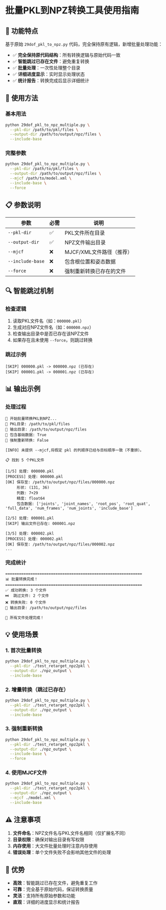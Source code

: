 # 批量PKL到NPZ转换工具使用指南

## 🎯 **功能特点**

基于原始 `29dof_pkl_to_npz.py` 代码，完全保持原有逻辑，新增批量处理功能：

- ✅ **完全保持原代码结构**：所有转换逻辑与原始代码一致
- ✅ **智能跳过已存在文件**：避免重复转换
- ✅ **批量处理**：一次性处理整个目录
- ✅ **详细进度显示**：实时显示处理状态
- ✅ **统计报告**：转换完成后显示详细统计

## 🚀 **使用方法**

### 基本用法
```bash
python 29dof_pkl_to_npz_multiple.py \
  --pkl-dir /path/to/pkl/files \
  --output-dir /path/to/output/npz/files \
  --include-base
```

### 完整参数
```bash
python 29dof_pkl_to_npz_multiple.py \
  --pkl-dir /path/to/pkl/files \
  --output-dir /path/to/output/npz/files \
  --mjcf /path/to/model.xml \
  --include-base \
  --force
```

## 📋 **参数说明**

| 参数 | 必需 | 说明 |
|------|------|------|
| `--pkl-dir` | ✅ | PKL文件所在目录 |
| `--output-dir` | ✅ | NPZ文件输出目录 |
| `--mjcf` | ❌ | MJCF/XML文件路径（推荐） |
| `--include-base` | ❌ | 包含根位置和姿态数据 |
| `--force` | ❌ | 强制重新转换已存在的文件 |

## 🔍 **智能跳过机制**

### 检查逻辑
1. 读取PKL文件名（如：`000000.pkl`）
2. 生成对应NPZ文件名（如：`000000.npz`）
3. 检查输出目录中是否已存在该NPZ文件
4. 如果存在且未使用 `--force`，则跳过转换

### 跳过示例
```
[SKIP] 000000.pkl -> 000000.npz (已存在)
[SKIP] 000001.pkl -> 000001.npz (已存在)
```

## 📊 **输出示例**

### 处理过程
```
🚀 开始批量转换PKL到NPZ...
📁 PKL目录: /path/to/pkl/files
📁 输出目录: /path/to/output/npz/files
🔧 包含基础数据: True
🔄 强制重新转换: False

[INFO] 未提供 --mjcf,将假定 pkl 的列顺序已经与目标顺序一致（不重排）。

📋 找到 5 个PKL文件

[1/5] 处理: 000000.pkl
[PROCESS] 处理: 000000.pkl
[OK] 保存至: /path/to/output/npz/files/000000.npz
     形状: (131, 36)
     列数: 7+29
     精度: float64
     包含数据: ['joints', 'joint_names', 'root_pos', 'root_quat', 'full_data', 'num_frames', 'num_joints', 'include_base']

[2/5] 处理: 000001.pkl
[SKIP] 输出文件已存在: 000001.npz

[3/5] 处理: 000002.pkl
[PROCESS] 处理: 000002.pkl
[OK] 保存至: /path/to/output/npz/files/000002.npz
...
```

### 完成统计
```
============================================================
📊 批量转换完成！
============================================================
✅ 成功转换: 3 个文件
⏭️  跳过文件: 2 个文件
❌ 转换失败: 0 个文件
📁 输出目录: /path/to/output/npz/files

🎉 所有文件处理完成！
```

## 💡 **使用场景**

### 1. 首次批量转换
```bash
python 29dof_pkl_to_npz_multiple.py \
  --pkl-dir ./test_retarget_npz2pkl \
  --output-dir ./npz_output \
  --include-base
```

### 2. 增量转换（跳过已存在）
```bash
python 29dof_pkl_to_npz_multiple.py \
  --pkl-dir ./test_retarget_npz2pkl \
  --output-dir ./npz_output \
  --include-base
```

### 3. 强制重新转换
```bash
python 29dof_pkl_to_npz_multiple.py \
  --pkl-dir ./test_retarget_npz2pkl \
  --output-dir ./npz_output \
  --include-base \
  --force
```

### 4. 使用MJCF文件
```bash
python 29dof_pkl_to_npz_multiple.py \
  --pkl-dir ./test_retarget_npz2pkl \
  --output-dir ./npz_output \
  --mjcf ./model.xml \
  --include-base
```

## ⚠️ **注意事项**

1. **文件命名**：NPZ文件名与PKL文件名相同（仅扩展名不同）
2. **目录权限**：确保对输出目录有写权限
3. **内存使用**：大文件批量处理时注意内存使用
4. **错误处理**：单个文件失败不会影响其他文件的处理

## 🎉 **优势**

- **高效**：智能跳过已存在文件，避免重复工作
- **可靠**：完全基于原始代码，保证转换质量
- **灵活**：支持所有原始参数和功能
- **直观**：详细的进度显示和统计报告

